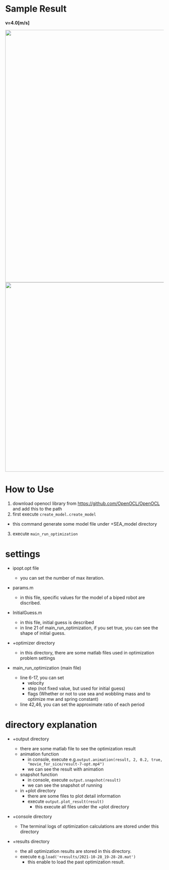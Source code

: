 # Sample Result
**v=4.0[m/s]**

<div align="center">
<img src="https://raw.githubusercontent.com/wiki/fkfk21/7-link-biped-wm-run/image/zmp_40.gif" width="800">
<img src="https://raw.githubusercontent.com/wiki/fkfk21/7-link-biped-wm-run/image/snapshot.png" width="600">
</div>

# How to Use
1. download openocl library from https://github.com/OpenOCL/OpenOCL and add this to the path
2. first execute `create_model.create_model`
  - this command generate some model file under +SEA_model directory
3. execute `main_run_optimization`


# settings
- ipopt.opt file
  - you can set the number of max iteration.

- params.m
  - in this file, specific values for the model of a biped robot are discribed.

- InitialGuess.m
  - in this file, initial guess is described
  - in line 21 of main_run_optimization, if you set true, you can see the shape of initial guess.

- +optimizer directory
  - in this directory, there are some matlab files used in optimization problem settings

- main_run_optimization (main file)
  - line 6-17, you can set 
    - velocity
    - step (not fixed value, but used for initial guess)
    - flags (Whether or not to use sea and wobbling mass and to optimize mw and spring constant)
  - line 42,46, you can set the approximate ratio of each period

# directory explanation
- +output directory
  - there are some matlab file to see the optimization result
  - animation function
    - in console, execute e.g.`output.animation(result, 2, 0.2, true, "movie_for_sice/result-7-opt.mp4")`
    - we can see the result with animation
  - snapshot function
    - in console, execute `output.snapshot(result)`
    - we can see the snapshot of running
  - in +plot directory 
    - there are some files to plot detail information
    - execute `output.plot_result(result)`
      - this execute all files under the +plot directory 

- +console directory 
  - The terminal logs of optimization calculations are stored under this directory

- +results directory
  - the all optimization results are stored in this directory.
  - execute e.g.`load('+results/2021-10-28_19-28-28.mat')`
    - this enable to load the past optimization result.
